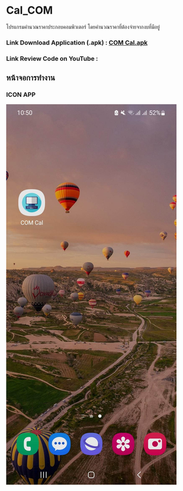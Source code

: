# Cal_COM
โปรแกรมคำนวณราคาประกอบคอมพิวเตอร์ โดยคำนวณราคาที่ต้องจ่ายจากงบที่มีอยู่

### **Link Download Application (.apk) :** [COM Cal.apk](https://github.com/pawaret717/Cal_COM/blob/main/App/COM%20Cal.apk?raw=true)

### **Link Review Code on YouTube :** 

## หน้าจอการทำงาน

### ICON APP

![Screen1](https://raw.githubusercontent.com/pawaret717/Cal_COM/main/ImageScreen/Screen1.jpg)
